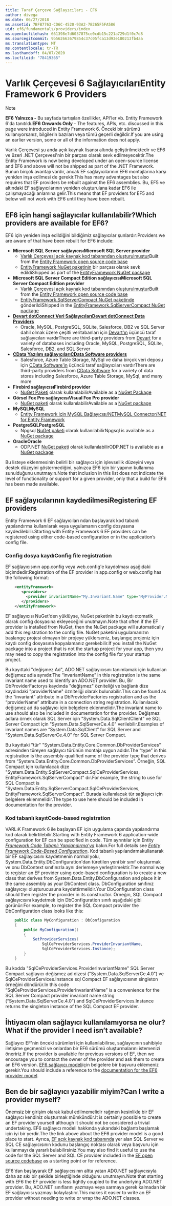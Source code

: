 ```yaml
---
title: Taraf Çerçeve Sağlayıcıları - EF6
author: divega
ms.date: 06/27/2018
ms.assetid: 7BFB7763-CD6C-4520-93A2-7B265F5FA586
uid: ef6/fundamentals/providers/index
ms.openlocfilehash: 661398e7d6037875ce0cdb15c221a729d1f0c7d8
ms.sourcegitcommit: 9b562663679854c37c05fca13d93e180213fb4aa
ms.translationtype: MT
ms.contentlocale: tr-TR
ms.lasthandoff: 04/07/2020
ms.locfileid: "78419365"
---
```

# <a name="entity-framework-6-providers"></a><span data-ttu-id="b9cfd-102">Varlık Çerçevesi 6 Sağlayıcıları</span><span class="sxs-lookup"><span data-stu-id="b9cfd-102">Entity Framework 6 Providers</span></span>
> [!NOTE]
> <span data-ttu-id="b9cfd-103">**EF6 Yalnızca -** Bu sayfada tartışılan özellikler, API'ler vb. Entity Framework 6'da tanıtıldı.</span><span class="sxs-lookup"><span data-stu-id="b9cfd-103">**EF6 Onwards Only** - The features, APIs, etc. discussed in this page were introduced in Entity Framework 6.</span></span> <span data-ttu-id="b9cfd-104">Önceki bir sürümü kullanıyorsanız, bilgilerin bazıları veya tümü geçerli değildir.</span><span class="sxs-lookup"><span data-stu-id="b9cfd-104">If you are using an earlier version, some or all of the information does not apply.</span></span>

<span data-ttu-id="b9cfd-105">Varlık Çerçevesi şu anda açık kaynak lisansı altında geliştirilmektedir ve EF6 ve üzeri .NET Çerçevesi'nin bir parçası olarak sevk edilmeyecektir.</span><span class="sxs-lookup"><span data-stu-id="b9cfd-105">The Entity Framework is now being developed under an open-source license and EF6 and above will not be shipped as part of the .NET Framework.</span></span> <span data-ttu-id="b9cfd-106">Bunun birçok avantajı vardır, ancak EF sağlayıcılarının EF6 montajlarına karşı yeniden inşa edilmesi de gerekir.</span><span class="sxs-lookup"><span data-stu-id="b9cfd-106">This has many advantages but also requires that EF providers be rebuilt against the EF6 assemblies.</span></span> <span data-ttu-id="b9cfd-107">Bu, EF5 ve altındaki EF sağlayıcılarının yeniden oluşturulana kadar EF6 ile çalışmayacağı anlamına gelir.</span><span class="sxs-lookup"><span data-stu-id="b9cfd-107">This means that EF providers for EF5 and below will not work with EF6 until they have been rebuilt.</span></span>

## <a name="which-providers-are-available-for-ef6"></a><span data-ttu-id="b9cfd-108">EF6 için hangi sağlayıcılar kullanılabilir?</span><span class="sxs-lookup"><span data-stu-id="b9cfd-108">Which providers are available for EF6?</span></span>

<span data-ttu-id="b9cfd-109">EF6 için yeniden inşa edildiğini bildiğimiz sağlayıcılar şunlardır:</span><span class="sxs-lookup"><span data-stu-id="b9cfd-109">Providers we are aware of that have been rebuilt for EF6 include:</span></span>

*   <span data-ttu-id="b9cfd-110">**Microsoft SQL Server sağlayıcısı**</span><span class="sxs-lookup"><span data-stu-id="b9cfd-110">**Microsoft SQL Server provider**</span></span>
    *   <span data-ttu-id="b9cfd-111">[Varlık Çerçevesi açık kaynak kod tabanından oluşturulmuştur](https://github.com/aspnet/EntityFramework6)</span><span class="sxs-lookup"><span data-stu-id="b9cfd-111">Built from the [Entity Framework open source code base](https://github.com/aspnet/EntityFramework6)</span></span>
    *   <span data-ttu-id="b9cfd-112">[EntityFramework NuGet paketinin](https://nuget.org/packages/EntityFramework) bir parçası olarak sevk edildi</span><span class="sxs-lookup"><span data-stu-id="b9cfd-112">Shipped as part of the [EntityFramework NuGet package](https://nuget.org/packages/EntityFramework)</span></span>
*   <span data-ttu-id="b9cfd-113">**Microsoft SQL Server Compact Edition sağlayıcısı**</span><span class="sxs-lookup"><span data-stu-id="b9cfd-113">**Microsoft SQL Server Compact Edition provider**</span></span>
    *   <span data-ttu-id="b9cfd-114">[Varlık Çerçevesi açık kaynak kod tabanından oluşturulmuştur](https://github.com/aspnet/EntityFramework6)</span><span class="sxs-lookup"><span data-stu-id="b9cfd-114">Built from the [Entity Framework open source code base](https://github.com/aspnet/EntityFramework6)</span></span>
    *   <span data-ttu-id="b9cfd-115">[EntityFramework.SqlServerCompact NuGet paketinde](https://nuget.org/packages/EntityFramework.SqlServerCompact) gönderildi</span><span class="sxs-lookup"><span data-stu-id="b9cfd-115">Shipped in the [EntityFramework.SqlServerCompact NuGet package](https://nuget.org/packages/EntityFramework.SqlServerCompact)</span></span>
*   [<span data-ttu-id="b9cfd-116">**Devart dotConnect Veri Sağlayıcıları**</span><span class="sxs-lookup"><span data-stu-id="b9cfd-116">**Devart dotConnect Data Providers**</span></span>](https://www.devart.com/dotconnect/)
    *   <span data-ttu-id="b9cfd-117">Oracle, MySQL, PostgreSQL, SQLite, Salesforce, DB2 ve SQL Server dahil olmak üzere çeşitli veritabanları için [Devart'ın](https://www.devart.com/) üçüncü taraf sağlayıcıları vardır</span><span class="sxs-lookup"><span data-stu-id="b9cfd-117">There are third-party providers from [Devart](https://www.devart.com/) for a variety of databases including Oracle, MySQL, PostgreSQL, SQLite, Salesforce, DB2, and SQL Server</span></span>
*   [<span data-ttu-id="b9cfd-118">**CData Yazılım sağlayıcıları**</span><span class="sxs-lookup"><span data-stu-id="b9cfd-118">**CData Software providers**</span></span>](https://www.cdata.com/ado/)
    *   <span data-ttu-id="b9cfd-119">Salesforce, Azure Table Storage, MySql ve daha birçok veri deposu için [CData Software'in](https://www.cdata.com/ado/) üçüncü taraf sağlayıcıları vardır</span><span class="sxs-lookup"><span data-stu-id="b9cfd-119">There are third-party providers from [CData Software](https://www.cdata.com/ado/) for a variety of data stores including Salesforce, Azure Table Storage, MySql, and many more</span></span>
*   <span data-ttu-id="b9cfd-120">**Firebird sağlayıcısı**</span><span class="sxs-lookup"><span data-stu-id="b9cfd-120">**Firebird provider**</span></span>
    *   <span data-ttu-id="b9cfd-121">[NuGet Paketi](https://www.nuget.org/packages/EntityFramework.Firebird/) olarak kullanılabilir</span><span class="sxs-lookup"><span data-stu-id="b9cfd-121">Available as a [NuGet Package](https://www.nuget.org/packages/EntityFramework.Firebird/)</span></span>
*   <span data-ttu-id="b9cfd-122">**Görsel Fox Pro sağlayıcısı**</span><span class="sxs-lookup"><span data-stu-id="b9cfd-122">**Visual Fox Pro provider**</span></span>
    *   <span data-ttu-id="b9cfd-123">[NuGet paketi](https://www.nuget.org/packages/VFPEntityFrameworkProvider2/) olarak kullanılabilir</span><span class="sxs-lookup"><span data-stu-id="b9cfd-123">Available as a [NuGet package](https://www.nuget.org/packages/VFPEntityFrameworkProvider2/)</span></span>
*   <span data-ttu-id="b9cfd-124">**MySQL**</span><span class="sxs-lookup"><span data-stu-id="b9cfd-124">**MySQL**</span></span>
    *   [<span data-ttu-id="b9cfd-125">Entity Framework için MySQL Bağlayıcısı/NET</span><span class="sxs-lookup"><span data-stu-id="b9cfd-125">MySQL Connector/NET for Entity Framework</span></span>](https://dev.mysql.com/doc/connector-net/en/connector-net-entityframework60.html)
*   <span data-ttu-id="b9cfd-126">**PostgreSQL**</span><span class="sxs-lookup"><span data-stu-id="b9cfd-126">**PostgreSQL**</span></span>
    *   <span data-ttu-id="b9cfd-127">Npgsql [NuGet paketi](https://www.nuget.org/packages/EntityFramework6.Npgsql/) olarak kullanılabilir</span><span class="sxs-lookup"><span data-stu-id="b9cfd-127">Npgsql is available as a [NuGet package](https://www.nuget.org/packages/EntityFramework6.Npgsql/)</span></span>
*   <span data-ttu-id="b9cfd-128">**Oracle**</span><span class="sxs-lookup"><span data-stu-id="b9cfd-128">**Oracle**</span></span>
    *   <span data-ttu-id="b9cfd-129">ODP.NET [NuGet paketi](https://www.nuget.org/packages/Oracle.ManagedDataAccess.EntityFramework/) olarak kullanılabilir</span><span class="sxs-lookup"><span data-stu-id="b9cfd-129">ODP.NET is available as a [NuGet package](https://www.nuget.org/packages/Oracle.ManagedDataAccess.EntityFramework/)</span></span>

<span data-ttu-id="b9cfd-130">Bu listeye eklenmesinin belirli bir sağlayıcı için işlevsellik düzeyini veya destek düzeyini göstermediğini, yalnızca EF6 için bir yapının kullanıma sunulduğunu unutmayın.</span><span class="sxs-lookup"><span data-stu-id="b9cfd-130">Note that inclusion in this list does not indicate the level of functionality or support for a given provider, only that a build for EF6 has been made available.</span></span>

## <a name="registering-ef-providers"></a><span data-ttu-id="b9cfd-131">EF sağlayıcılarının kaydedilmesi</span><span class="sxs-lookup"><span data-stu-id="b9cfd-131">Registering EF providers</span></span>

<span data-ttu-id="b9cfd-132">Entity Framework 6 EF sağlayıcıları ndan başlayarak kod tabanlı yapılandırma kullanılarak veya uygulamanın config dosyasına kaydedilebilir.</span><span class="sxs-lookup"><span data-stu-id="b9cfd-132">Starting with Entity Framework 6 EF providers can be registered using either code-based configuration or in the application’s config file.</span></span>

### <a name="config-file-registration"></a><span data-ttu-id="b9cfd-133">Config dosya kaydı</span><span class="sxs-lookup"><span data-stu-id="b9cfd-133">Config file registration</span></span>

<span data-ttu-id="b9cfd-134">EF sağlayıcısının app.config veya web.config'e kaydolması aşağıdaki biçimdedir:</span><span class="sxs-lookup"><span data-stu-id="b9cfd-134">Registration of the EF provider in app.config or web.config has the following format:</span></span>


``` xml
    <entityFramework>
       <providers>
         <provider invariantName="My.Invariant.Name" type="MyProvider.MyProviderServices, MyAssembly" />
       </providers>
    </entityFramework>
```

<span data-ttu-id="b9cfd-135">EF sağlayıcısı NuGet'den yüklüyse, NuGet paketinin bu kaydı otomatik olarak config dosyasına ekleyeceğini unutmayın.</span><span class="sxs-lookup"><span data-stu-id="b9cfd-135">Note that often if the EF provider is installed from NuGet, then the NuGet package will automatically add this registration to the config file.</span></span> <span data-ttu-id="b9cfd-136">NuGet paketini uygulamanızın başlangıç projesi olmayan bir projeye yüklerseniz, başlangıç projeniz için kaydı config dosyasına kopyalamanız gerekebilir.</span><span class="sxs-lookup"><span data-stu-id="b9cfd-136">If you install the NuGet package into a project that is not the startup project for your app, then you may need to copy the registration into the config file for your startup project.</span></span>

<span data-ttu-id="b9cfd-137">Bu kayıttaki "değişmez Ad", ADO.NET sağlayıcısını tanımlamak için kullanılan değişmez adla aynıdır.</span><span class="sxs-lookup"><span data-stu-id="b9cfd-137">The “invariantName” in this registration is the same invariant name used to identify an ADO.NET provider.</span></span> <span data-ttu-id="b9cfd-138">Bu, Bir DbProviderFactorys kaydında "değişmez" özniteliği ve bağlantı dize kaydındaki "providerName" özniteliği olarak bulunabilir.</span><span class="sxs-lookup"><span data-stu-id="b9cfd-138">This can be found as the “invariant” attribute in a DbProviderFactories registration and as the “providerName” attribute in a connection string registration.</span></span> <span data-ttu-id="b9cfd-139">Kullanılacak değişmez ad da sağlayıcı için belgelere eklenmelidir.</span><span class="sxs-lookup"><span data-stu-id="b9cfd-139">The invariant name to use should also be included in documentation for the provider.</span></span> <span data-ttu-id="b9cfd-140">Değişmez adlara örnek olarak SQL Server için "System.Data.SqlClientClient" ve SQL Server Compact için "System.Data.SqlServerCe.4.0" verilebilir.</span><span class="sxs-lookup"><span data-stu-id="b9cfd-140">Examples of invariant names are “System.Data.SqlClient” for SQL Server and “System.Data.SqlServerCe.4.0” for SQL Server Compact.</span></span>

<span data-ttu-id="b9cfd-141">Bu kayıttaki "tür" "System.Data.Entity.Core.Common.DbProviderServices" adresinden türeyen sağlayıcı türünün montaja uygun adıdır.</span><span class="sxs-lookup"><span data-stu-id="b9cfd-141">The “type” in this registration is the assembly-qualified name of the provider type that derives from “System.Data.Entity.Core.Common.DbProviderServices”.</span></span> <span data-ttu-id="b9cfd-142">Örneğin, SQL Compact için kullanılacak dize "System.Data.Entity.SqlServerCompact.SqlCeProviderServices, EntityFramework.SqlServerCompact" dır.</span><span class="sxs-lookup"><span data-stu-id="b9cfd-142">For example, the string to use for SQL Compact is “System.Data.Entity.SqlServerCompact.SqlCeProviderServices, EntityFramework.SqlServerCompact”.</span></span> <span data-ttu-id="b9cfd-143">Burada kullanılacak tür sağlayıcı için belgelere eklenmelidir.</span><span class="sxs-lookup"><span data-stu-id="b9cfd-143">The type to use here should be included in documentation for the provider.</span></span>

### <a name="code-based-registration"></a><span data-ttu-id="b9cfd-144">Kod tabanlı kayıt</span><span class="sxs-lookup"><span data-stu-id="b9cfd-144">Code-based registration</span></span>

<span data-ttu-id="b9cfd-145">VARLıK Framework 6 ile başlayan EF için uygulama çapında yapılandırma kod olarak belirtilebilir.</span><span class="sxs-lookup"><span data-stu-id="b9cfd-145">Starting with Entity Framework 6 application-wide configuration for EF can be specified in code.</span></span> <span data-ttu-id="b9cfd-146">Tüm ayrıntılar için Entity _[Framework Code Tabanlı Yapılandırma'ya](https://msdn.microsoft.com/data/jj680699)_ bakın.</span><span class="sxs-lookup"><span data-stu-id="b9cfd-146">For full details see _[Entity Framework Code-Based Configuration](https://msdn.microsoft.com/data/jj680699)_.</span></span> <span data-ttu-id="b9cfd-147">Kod tabanlı yapılandırmakullanarak bir EF sağlayıcısını kaydetmenin normal yolu, System.Data.Entity.DbConfiguration'dan türetilen yeni bir sınıf oluşturmak ve onu DbContext sınıfınızla aynı derlemeye yerleştirmektir.</span><span class="sxs-lookup"><span data-stu-id="b9cfd-147">The normal way to register an EF provider using code-based configuration is to create a new class that derives from System.Data.Entity.DbConfiguration and place it in the same assembly as your DbContext class.</span></span> <span data-ttu-id="b9cfd-148">DbConfiguration sınıfınız sağlayıcıyı oluşturucusuna kaydettirmelidir.</span><span class="sxs-lookup"><span data-stu-id="b9cfd-148">Your DbConfiguration class should then register the provider in its constructor.</span></span> <span data-ttu-id="b9cfd-149">Örneğin, SQL Compact sağlayıcısını kaydetmek için DbConfiguration sınıfı aşağıdaki gibi görünür:</span><span class="sxs-lookup"><span data-stu-id="b9cfd-149">For example, to register the SQL Compact provider the DbConfiguration class looks like this:</span></span>

``` csharp
    public class MyConfiguration : DbConfiguration
    {
        public MyConfiguration()
        {
            SetProviderServices(
                SqlCeProviderServices.ProviderInvariantName,
                SqlCeProviderServices.Instance);
        }
    }
```

<span data-ttu-id="b9cfd-150">Bu kodda "SqlCeProviderServices.ProviderInvariantName" SQL Server Compact sağlayıcı değişmez ad dizesi ("System.Data.SqlServerCe.4.0") ve SqlCeProviderServices.Instance sql Compact EF sağlayıcısının singleton örneğini döndürür.</span><span class="sxs-lookup"><span data-stu-id="b9cfd-150">In this code “SqlCeProviderServices.ProviderInvariantName” is a convenience for the SQL Server Compact provider invariant name string (“System.Data.SqlServerCe.4.0”) and SqlCeProviderServices.Instance returns the singleton instance of the SQL Compact EF provider.</span></span>

## <a name="what-if-the-provider-i-need-isnt-available"></a><span data-ttu-id="b9cfd-151">İhtiyacım olan sağlayıcı kullanılamıyorsa ne olur?</span><span class="sxs-lookup"><span data-stu-id="b9cfd-151">What if the provider I need isn’t available?</span></span>

<span data-ttu-id="b9cfd-152">Sağlayıcı EF'nin önceki sürümleri için kullanılabilirse, sağlayıcının sahibiyle iletişime geçmenizi ve onlardan bir EF6 sürümü oluşturmalarını istemenizi öneririz.</span><span class="sxs-lookup"><span data-stu-id="b9cfd-152">If the provider is available for previous versions of EF, then we encourage you to contact the owner of the provider and ask them to create an EF6 version.</span></span> <span data-ttu-id="b9cfd-153">[EF6 sağlayıcı modeli](~/ef6/fundamentals/providers/provider-model.md)için belgelere bir başvuru eklemeniz gerekir.</span><span class="sxs-lookup"><span data-stu-id="b9cfd-153">You should include a reference to the [documentation for the EF6 provider model](~/ef6/fundamentals/providers/provider-model.md).</span></span>

## <a name="can-i-write-a-provider-myself"></a><span data-ttu-id="b9cfd-154">Ben de bir sağlayıcı yazabilir miyim?</span><span class="sxs-lookup"><span data-stu-id="b9cfd-154">Can I write a provider myself?</span></span>

<span data-ttu-id="b9cfd-155">Önemsiz bir girişim olarak kabul edilmemelidir rağmen kesinlikle bir EF sağlayıcı kendiniz oluşturmak mümkündür.</span><span class="sxs-lookup"><span data-stu-id="b9cfd-155">It is certainly possible to create an EF provider yourself although it should not be considered a trivial undertaking.</span></span> <span data-ttu-id="b9cfd-156">EF6 sağlayıcı modeli hakkında yukarıdaki bağlantı başlamak için iyi bir yerdir.</span><span class="sxs-lookup"><span data-stu-id="b9cfd-156">The the link above about the EF6 provider model is a good place to start.</span></span> <span data-ttu-id="b9cfd-157">Ayrıca, [EF açık kaynak kod tabanında](https://github.com/aspnet/EntityFramework6) yer alan SQL Server ve SQL CE sağlayıcısının kodunu başlangıç noktası olarak veya başvuru için kullanmayı da yararlı bulabilirsiniz.</span><span class="sxs-lookup"><span data-stu-id="b9cfd-157">You may also find it useful to use the code for the SQL Server and SQL CE provider included in the [EF open source codebase](https://github.com/aspnet/EntityFramework6) as a starting point or for reference.</span></span>

<span data-ttu-id="b9cfd-158">EF6'dan başlayarak EF sağlayıcısının altta yatan ADO.NET sağlayıcısıyla daha az sıkı bir şekilde birleştiğinde olduğunu unutmayın.</span><span class="sxs-lookup"><span data-stu-id="b9cfd-158">Note that starting with EF6 the EF provider is less tightly coupled to the underlying ADO.NET provider.</span></span> <span data-ttu-id="b9cfd-159">Bu, ADO.NET sınıflarını yazmaya veya sarmaya gerek kalmadan bir EF sağlayıcısı yazmayı kolaylaştırır.</span><span class="sxs-lookup"><span data-stu-id="b9cfd-159">This makes it easier to write an EF provider without needing to write or wrap the ADO.NET classes.</span></span>
